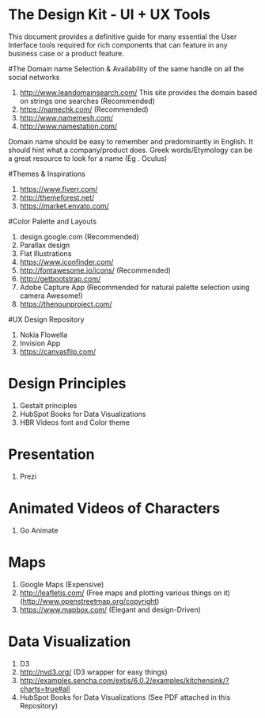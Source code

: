 # The Design Kit - UI + UX Tools
This document provides a definitive guide for many essential the User Interface tools required for rich components that can feature in any business case or a product feature.

#The Domain name Selection & Availability of the same handle on all the social networks
1. http://www.leandomainsearch.com/
This site provides the domain based on strings one searches (Recommended)
2. https://namechk.com/ (Recommended)
3. http://www.namemesh.com/
4. http://www.namestation.com/

Domain name should be easy to remember and predominantly in English. It should hint what a company/product does.
Greek words/Etymology can be a great resource to look for a name (Eg . Oculus)

#Themes & Inspirations
1. https://www.fiverr.com/
2. http://themeforest.net/
3. https://market.envato.com/

#Color Palette and Layouts
1. design.google.com (Recommended)
2. Parallax design
3. Flat Illustrations
4. https://www.iconfinder.com/
5. http://fontawesome.io/icons/ (Recommended)
6. http://getbootstrap.com/
7. Adobe Capture App (Recommended for natural palette selection using camera Awesome!)
8. https://thenounproject.com/


#UX Design Repository
1. Nokia Flowella
2. Invision App
3. https://canvasflip.com/

# Design Principles
1. Gestalt principles
2. HubSpot Books for Data Visualizations
3. HBR Videos font and Color theme

# Presentation
1. Prezi

# Animated Videos of Characters
1. Go Animate

# Maps
1. Google Maps (Expensive)
2. http://leafletjs.com/ (Free maps and plotting various things on it) (http://www.openstreetmap.org/copyright)
3. https://www.mapbox.com/ (Elegant and design-Driven)

# Data Visualization
1. D3 
2. http://nvd3.org/ (D3 wrapper for easy things)
3. http://examples.sencha.com/extjs/6.0.2/examples/kitchensink/?charts=true#all
4. HubSpot Books for Data Visualizations (See PDF attached in this Repository)
